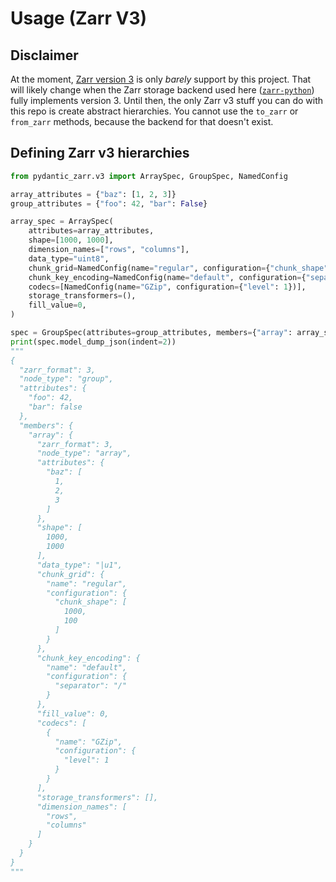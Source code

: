 # Usage (Zarr V3)

## Disclaimer

At the moment, [Zarr version 3](https://zarr-specs.readthedocs.io/en/latest/v3/core/v3.0.html) is only _barely_ support by this project. That will likely
change when the Zarr storage backend used here ([`zarr-python`](https://zarr.readthedocs.io/en/stable/))
fully implements version 3. Until then, the only Zarr v3 stuff you can do with this repo
is create abstract hierarchies. You cannot use the `to_zarr` or `from_zarr` methods, because
the backend for that doesn't exist.

## Defining Zarr v3 hierarchies

```python
from pydantic_zarr.v3 import ArraySpec, GroupSpec, NamedConfig

array_attributes = {"baz": [1, 2, 3]}
group_attributes = {"foo": 42, "bar": False}

array_spec = ArraySpec(
    attributes=array_attributes,
    shape=[1000, 1000],
    dimension_names=["rows", "columns"],
    data_type="uint8",
    chunk_grid=NamedConfig(name="regular", configuration={"chunk_shape": [1000, 100]}),
    chunk_key_encoding=NamedConfig(name="default", configuration={"separator": "/"}),
    codecs=[NamedConfig(name="GZip", configuration={"level": 1})],
    storage_transformers=(),
    fill_value=0,
)

spec = GroupSpec(attributes=group_attributes, members={"array": array_spec})
print(spec.model_dump_json(indent=2))
"""
{
  "zarr_format": 3,
  "node_type": "group",
  "attributes": {
    "foo": 42,
    "bar": false
  },
  "members": {
    "array": {
      "zarr_format": 3,
      "node_type": "array",
      "attributes": {
        "baz": [
          1,
          2,
          3
        ]
      },
      "shape": [
        1000,
        1000
      ],
      "data_type": "|u1",
      "chunk_grid": {
        "name": "regular",
        "configuration": {
          "chunk_shape": [
            1000,
            100
          ]
        }
      },
      "chunk_key_encoding": {
        "name": "default",
        "configuration": {
          "separator": "/"
        }
      },
      "fill_value": 0,
      "codecs": [
        {
          "name": "GZip",
          "configuration": {
            "level": 1
          }
        }
      ],
      "storage_transformers": [],
      "dimension_names": [
        "rows",
        "columns"
      ]
    }
  }
}
"""
```
